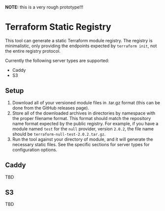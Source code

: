 **NOTE:** this is a very rough prototype!!!

# Terraform Static Registry

This tool can generate a static Terraform module registry. The registry is minimalistic, only providing the endpoints expected by `terraform init`, not the entire registry protocol.

Currently the following server types are supported:

* Caddy
* S3

## Setup

1. Download all of your versioned module files in .tar.gz format (this can be done from the GitHub releases page). 
2. Store all of the downloaded archives in directories by namespace with the proper filename format. This format should match the repository name format expected by the public registry. For example, if you have a module named `test` for the `null` provider, version `2.0.2`, the file name should be `terraform-null-test-2.0.2.tar.gz`.
3. Run the tool against your directory of module, and it will generate the necessary static files. See the specific sections for server types for configuration options.

## Caddy

TBD

## S3

TBD
